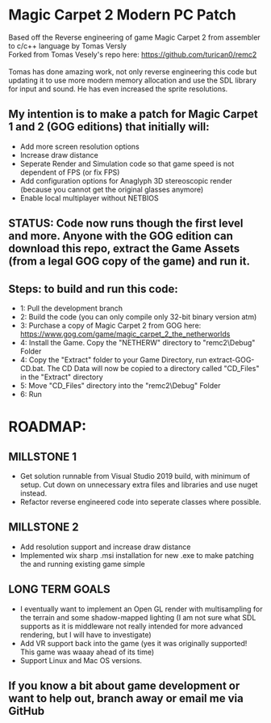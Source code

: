 # Magic Carpet 2 Modern PC Patch
Based off the Reverse engineering of game Magic Carpet 2 from assembler to c/c++ language by Tomas Versly <br />
Forked from Tomas Vesely's repo here: https://github.com/turican0/remc2 <br /><br />
Tomas has done amazing work, not only reverse engineering this code but updating it to use more modern memory allocation and use the SDL library for input and sound. He has even increased the sprite resolutions.
## My intention is to make a patch for Magic Carpet 1 and 2 (GOG editions) that initially will:
- Add more screen resolution options
- Increase draw distance
- Seperate Render and Simulation code so that game speed is not dependent of FPS (or fix FPS)
- Add configuration options for Anaglyph 3D stereoscopic render (because you cannot get the original glasses anymore)
- Enable local multiplayer without NETBIOS
## STATUS: Code now runs though the first level and more. Anyone with the GOG edition can download this repo, extract the Game Assets (from a legal GOG copy of the game) and run it.
## Steps: to build and run this code:
- 1: Pull the development branch
- 2: Build the code (you can only compile only 32-bit binary version atm)
- 3: Purchase a copy of Magic Carpet 2 from GOG here: https://www.gog.com/game/magic_carpet_2_the_netherworlds
- 4: Install the Game. Copy the "NETHERW" directory to "remc2\Debug" Folder
- 4: Copy the "Extract" folder to your Game Directory, run extract-GOG-CD.bat. The CD Data will now be copied to a directory called "CD_Files" in the "Extract" directory
- 5: Move "CD_Files" directory into the "remc2\Debug" Folder
- 6: Run
# ROADMAP:
## MILLSTONE 1
- Get solution runnable from Visual Studio 2019 build, with minimum of setup. Cut down on unnecessary extra files and libraries and use nuget instead.
- Refactor reverse engineered code into seperate classes where possible.
## MILLSTONE 2
- Add resolution support and increase draw distance
- Implemented wix sharp .msi installation for new .exe to make patching the and running existing game simple
## LONG TERM GOALS
- I eventually want to implement an Open GL render with multisampling for the terrain and some shadow-mapped lighting (I am not sure what SDL supports as it is middleware not really intended for more advanced rendering, but I will have to investigate)<br />
- Add VR support back into the game (yes it was originally supported! This game was waaay ahead of its time)<br />
- Support Linux and Mac OS versions.

## If you know a bit about game development or want to help out, branch away or email me via GitHub
